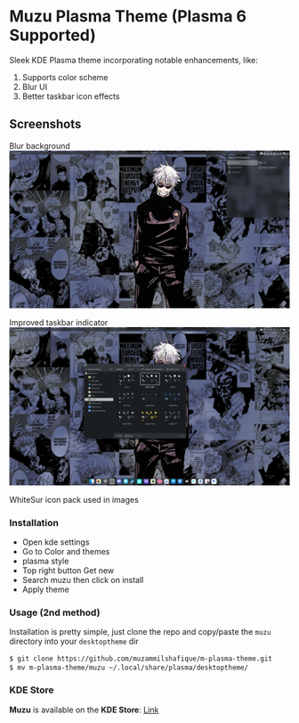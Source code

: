 # Muzu Plasma Theme (Plasma 6 Supported)

Sleek KDE Plasma theme incorporating notable enhancements, like:

1. Supports color scheme
2. Blur UI
3. Better taskbar icon effects 

## Screenshots

Blur background
![IMAGEblur](https://github.com/muzammilshafique/m-plasma-theme/blob/main/images/1.png?raw=true)

Improved taskbar indicator
![IMAGEtaskbar](https://github.com/muzammilshafique/m-plasma-theme/blob/main/images/2.png?raw=true)


WhiteSur icon pack used in images

### Installation

- Open kde settings
- Go to Color and themes
- plasma style
- Top right button Get new
- Search muzu then click on install
- Apply theme
  
### Usage (2nd method)

Installation is pretty simple, just clone the repo and copy/paste the `muzu` directory into your `desktoptheme` dir

```
$ git clone https://github.com/muzammilshafique/m-plasma-theme.git
$ mv m-plasma-theme/muzu ~/.local/share/plasma/desktoptheme/
```

### KDE Store

**Muzu** is available on the **KDE Store**: [Link](https://store.kde.org/p/2076403)
